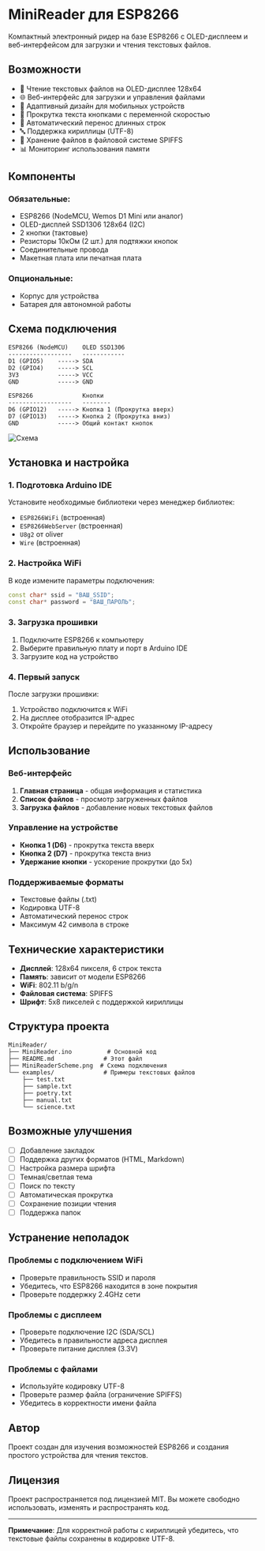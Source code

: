 # MiniReader для ESP8266

Компактный электронный ридер на базе ESP8266 с OLED-дисплеем и веб-интерфейсом для загрузки и чтения текстовых файлов.

## Возможности

- 📖 Чтение текстовых файлов на OLED-дисплее 128x64
- 🌐 Веб-интерфейс для загрузки и управления файлами
- 📱 Адаптивный дизайн для мобильных устройств
- 🔄 Прокрутка текста кнопками с переменной скоростью
- 📝 Автоматический перенос длинных строк
- 🔤 Поддержка кириллицы (UTF-8)
- 💾 Хранение файлов в файловой системе SPIFFS
- 📊 Мониторинг использования памяти

## Компоненты

### Обязательные:
- ESP8266 (NodeMCU, Wemos D1 Mini или аналог)
- OLED-дисплей SSD1306 128x64 (I2C)
- 2 кнопки (тактовые)
- Резисторы 10кОм (2 шт.) для подтяжки кнопок
- Соединительные провода
- Макетная плата или печатная плата

### Опциональные:
- Корпус для устройства
- Батарея для автономной работы

## Схема подключения

```
ESP8266 (NodeMCU)    OLED SSD1306
------------------   ------------
D1 (GPIO5)    -----> SDA
D2 (GPIO4)    -----> SCL
3V3           -----> VCC
GND           -----> GND

ESP8266              Кнопки
------------------   --------
D6 (GPIO12)   -----> Кнопка 1 (Прокрутка вверх)
D7 (GPIO13)   -----> Кнопка 2 (Прокрутка вниз)
GND           -----> Общий контакт кнопок
```

![Cхема](MiniReaderScheme.png)

## Установка и настройка

### 1. Подготовка Arduino IDE

Установите необходимые библиотеки через менеджер библиотек:
- `ESP8266WiFi` (встроенная)
- `ESP8266WebServer` (встроенная)
- `U8g2` от oliver
- `Wire` (встроенная)

### 2. Настройка WiFi

В коде измените параметры подключения:
```cpp
const char* ssid = "ВАШ_SSID";
const char* password = "ВАШ_ПАРОЛЬ";
```

### 3. Загрузка прошивки

1. Подключите ESP8266 к компьютеру
2. Выберите правильную плату и порт в Arduino IDE
3. Загрузите код на устройство

### 4. Первый запуск

После загрузки прошивки:
1. Устройство подключится к WiFi
2. На дисплее отобразится IP-адрес
3. Откройте браузер и перейдите по указанному IP-адресу

## Использование

### Веб-интерфейс

1. **Главная страница** - общая информация и статистика
2. **Список файлов** - просмотр загруженных файлов
3. **Загрузка файлов** - добавление новых текстовых файлов

### Управление на устройстве

- **Кнопка 1 (D6)** - прокрутка текста вверх
- **Кнопка 2 (D7)** - прокрутка текста вниз
- **Удержание кнопки** - ускорение прокрутки (до 5x)

### Поддерживаемые форматы

- Текстовые файлы (.txt)
- Кодировка UTF-8
- Автоматический перенос строк
- Максимум 42 символа в строке

## Технические характеристики

- **Дисплей**: 128x64 пикселя, 6 строк текста
- **Память**: зависит от модели ESP8266
- **WiFi**: 802.11 b/g/n
- **Файловая система**: SPIFFS
- **Шрифт**: 5x8 пикселей с поддержкой кириллицы

## Структура проекта

```
MiniReader/
├── MiniReader.ino          # Основной код
├── README.md              # Этот файл
├── MiniReaderScheme.png  # Схема подключения
└── examples/              # Примеры текстовых файлов
    ├── test.txt
    ├── sample.txt
    ├── poetry.txt 
    ├── manual.txt
    └── science.txt
```

## Возможные улучшения

- [ ] Добавление закладок
- [ ] Поддержка других форматов (HTML, Markdown)
- [ ] Настройка размера шрифта
- [ ] Темная/светлая тема
- [ ] Поиск по тексту
- [ ] Автоматическая прокрутка
- [ ] Сохранение позиции чтения
- [ ] Поддержка папок

## Устранение неполадок

### Проблемы с подключением WiFi
- Проверьте правильность SSID и пароля
- Убедитесь, что ESP8266 находится в зоне покрытия
- Проверьте поддержку 2.4GHz сети

### Проблемы с дисплеем
- Проверьте подключение I2C (SDA/SCL)
- Убедитесь в правильности адреса дисплея
- Проверьте питание дисплея (3.3V)

### Проблемы с файлами
- Используйте кодировку UTF-8
- Проверьте размер файла (ограничение SPIFFS)
- Убедитесь в корректности имени файла

## Автор

Проект создан для изучения возможностей ESP8266 и создания простого устройства для чтения текстов.

## Лицензия

Проект распространяется под лицензией MIT. Вы можете свободно использовать, изменять и распространять код.

---

**Примечание**: Для корректной работы с кириллицей убедитесь, что текстовые файлы сохранены в кодировке UTF-8.